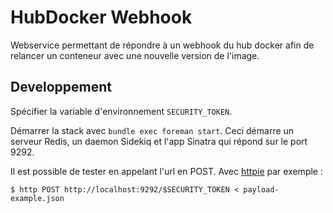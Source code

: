 # HubDocker Webhook
Webservice permettant de répondre à un webhook du hub docker afin de relancer un conteneur avec une nouvelle version de l'image.

## Developpement

Spécifier la variable d'environnement `SECURITY_TOKEN`.

Démarrer la stack avec `bundle exec foreman start`. Ceci démarre un serveur Redis, un daemon Sidekiq et l'app Sinatra qui répond sur le port 9292.

Il est possible de tester en appelant l'url en POST. Avec [httpie](https://github.com/jakubroztocil/httpie) par exemple :

    $ http POST http://localhost:9292/$SECURITY_TOKEN < payload-example.json
